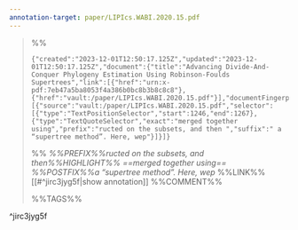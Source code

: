 ```yaml
---
annotation-target: paper/LIPIcs.WABI.2020.15.pdf
---
```



>%%
>```annotation-json
>{"created":"2023-12-01T12:50:17.125Z","updated":"2023-12-01T12:50:17.125Z","document":{"title":"Advancing Divide-And-Conquer Phylogeny Estimation Using Robinson-Foulds Supertrees","link":[{"href":"urn:x-pdf:7eb47a5ba8053f4a386b0bc8b3b8c8c8"},{"href":"vault:/paper/LIPIcs.WABI.2020.15.pdf"}],"documentFingerprint":"7eb47a5ba8053f4a386b0bc8b3b8c8c8"},"uri":"vault:/paper/LIPIcs.WABI.2020.15.pdf","target":[{"source":"vault:/paper/LIPIcs.WABI.2020.15.pdf","selector":[{"type":"TextPositionSelector","start":1246,"end":1267},{"type":"TextQuoteSelector","exact":"merged together using","prefix":"ructed on the subsets, and then ","suffix":" a “supertree method”. Here, wep"}]}]}
>```
>%%
>*%%PREFIX%%ructed on the subsets, and then%%HIGHLIGHT%% ==merged together using== %%POSTFIX%%a “supertree method”. Here, wep*
>%%LINK%%[[#^jirc3jyg5f|show annotation]]
>%%COMMENT%%
>
>%%TAGS%%
>
^jirc3jyg5f
